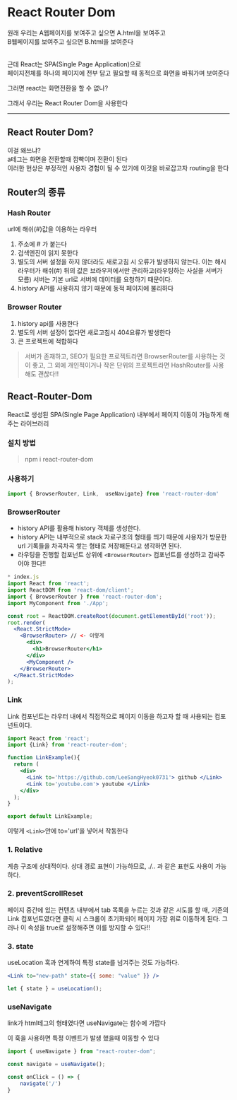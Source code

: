 # **React Router Dom**
원래 우리는 A웹페이지를 보여주고 싶으면 A.html을 보여주고<br>
B웹페이지를 보여주고 싶으면 B.html을 보여준다<br><br>

근데 React는 SPA(Single Page Application)으로<br>
페이지전체를 하나의 페이지에 전부 담고 필요할 때 동적으로 화면을 바꿔가며 보여준다<br>

그러면 react는 화면전환을 할 수 없나?<br>

그래서 우리는 React Router Dom을 사용한다
***

## React Router Dom?
이걸 왜쓰냐?<br>
a테그는 화면을 전환할때 깜빡이며 전환이 된다<br>
이러한 현상은 부정적인 사용자 경험이 될 수 있기에 이것을 바로잡고자 routing을 한다<br>

## Router의 종류

### **Hash Router**
url에 해쉬(#)값을 이용하는 라우터

1. 주소에 # 가 붙는다
2. 검색엔진이 읽지 못한다
3. 별도의 서버 설정을 하지 않더라도 새로고침 시 오류가 발생하지 않는다. 이는 해시 라우터가 해쉬(#) 뒤의 값은 브라우저에서만 관리하고(라우팅하는 사실을 서버가 모름) 서버는 기본 url로 서버에 데이터를 요청하기 때문이다.
4. history API를 사용하지 않기 때문에 동적 페이지에 불리하다

### **Browser Router**
1. history api를 사용한다
2. 별도의 서버 설정이 없다면 새로고침시 404요류가 발생한다
3. 큰 프로젝트에 적합하다

>   서버가 존재하고, SEO가 필요한 프로젝트라면 BrowserRouter를 사용하는 것이 좋고, 그 외에 개인적이거나 작은 단위의 프로젝트라면 HashRouter를 사용해도 괜찮다!!

## **React-Router-Dom**
React로 생성된 SPA(Single Page Application) 내부에서 페이지 이동이 가능하게 해주는 라이브러리


### **설치 방법**
> npm i react-router-dom

### **사용하기**
```jsx
import { BrowserRouter, Link,  useNavigate} from 'react-router-dom'
```

### **BrowserRouter**
* history API를 활용해 history 객체를 생성한다.<br>
* history API는 내부적으로 stack 자료구조의 형태를 띄기 때문에 사용자가 방문한 url 기록들을 차곡차곡 쌓는 형태로 저장해둔다고 생각하면 된다.<br>
* 라우팅을 진행할 컴포넌트 상위에 ```<BrowserRouter>``` 컴포넌트를 생성하고 감싸주어야 한다!!

```jsx
* index.js
import React from 'react';
import ReactDOM from 'react-dom/client';
import { BrowserRouter } from 'react-router-dom';
import MyComponent from './App';

const root = ReactDOM.createRoot(document.getElementById('root'));
root.render(
  <React.StrictMode>
    <BrowserRouter> // <- 이렇게
      <div>
        <h1>BrowserRouter</h1>
      </div>
      <MyComponent />
    </BrowserRouter>
  </React.StrictMode>
);
```


### **Link**
Link 컴포넌트는 라우터 내에서 직접적으로 페이지 이동을 하고자 할 때 사용되는 컴포넌트이다.

```jsx
import React from 'react';
import {Link} from 'react-router-dom';

function LinkExample(){
  return (
    <div>
      <Link to='https://github.com/LeeSangHyeok0731'> github </Link>
      <Link to='youtube.com'> youtube </Link>
    </div>
  );
}

export default LinkExample;
```
이렇게 ```<Link>```안에 to='url'을 넣어서 작동한다


### 1. Relative
계층 구조에 상대적이다.
상대 경로 표현이 가능하므로, ./.. 과 같은 표현도 사용이 가능하다.
### 2. preventScrollReset
페이지 중간에 있는 컨텐츠 내부에서 tab 목록을 누르는 것과 같은 시도를 할 때, 기존의 Link 컴포넌트였다면 클릭 시 스크롤이 초기화되어 페이지 가장 위로 이동하게 된다.
그러나 이 속성을 true로 설정해주면 이를 방지할 수 있다!!
### 3. state
useLocation 훅과 연계하여 특정 state를 넘겨주는 것도 가능하다.
```jsx
<Link to="new-path" state={{ some: "value" }} />

let { state } = useLocation();
```

### **useNavigate**
link가 html테그의 형태였다면 useNavigate는 함수에 가깝다

이 훅을 사용하면 특정 이벤트가 발생 했을때 이동할 수 있다

```jsx
import { useNavigate } from "react-router-dom";

const navigate = useNavigate();

const onClick = () => {
	navigate('/')
}
```
